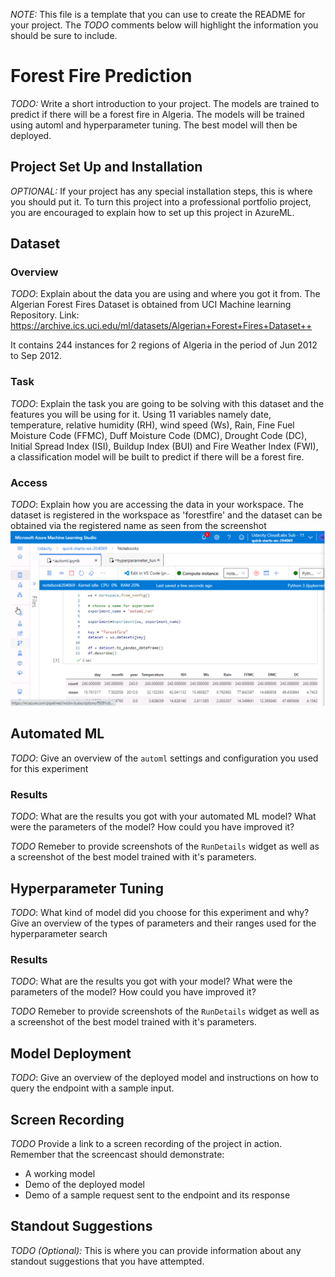 *NOTE:* This file is a template that you can use to create the README for your project. The *TODO* comments below will highlight the information you should be sure to include.

# Forest Fire Prediction

*TODO:* Write a short introduction to your project.
The models are trained to predict if there will be a forest fire in Algeria. The models will be trained using automl and hyperparameter tuning. The best model will then be deployed. 

## Project Set Up and Installation
*OPTIONAL:* If your project has any special installation steps, this is where you should put it. To turn this project into a professional portfolio project, you are encouraged to explain how to set up this project in AzureML.

## Dataset

### Overview
*TODO*: Explain about the data you are using and where you got it from.
The Algerian Forest Fires Dataset is obtained from UCI Machine learning Repository. Link: https://archive.ics.uci.edu/ml/datasets/Algerian+Forest+Fires+Dataset++

It contains 244 instances for 2 regions of Algeria in the period of Jun 2012 to Sep 2012. 
### Task
*TODO*: Explain the task you are going to be solving with this dataset and the features you will be using for it.
Using 11 variables namely date, temperature, relative humidity (RH), wind speed (Ws), Rain, Fine Fuel Moisture Code (FFMC), Duff Moisture Code (DMC), Drought Code (DC), Initial Spread Index (ISI), Buildup Index (BUI) and Fire Weather Index (FWI), a classification model will be built to predict if there will be a forest fire. 

### Access
*TODO*: Explain how you are accessing the data in your workspace.
The dataset is registered in the workspace as 'forestfire' and the dataset can be obtained via the registered name as seen from the screenshot 
![Screenshot](./images/dataset.PNG) 
## Automated ML
*TODO*: Give an overview of the `automl` settings and configuration you used for this experiment

### Results
*TODO*: What are the results you got with your automated ML model? What were the parameters of the model? How could you have improved it?

*TODO* Remeber to provide screenshots of the `RunDetails` widget as well as a screenshot of the best model trained with it's parameters.

## Hyperparameter Tuning
*TODO*: What kind of model did you choose for this experiment and why? Give an overview of the types of parameters and their ranges used for the hyperparameter search


### Results
*TODO*: What are the results you got with your model? What were the parameters of the model? How could you have improved it?

*TODO* Remeber to provide screenshots of the `RunDetails` widget as well as a screenshot of the best model trained with it's parameters.

## Model Deployment
*TODO*: Give an overview of the deployed model and instructions on how to query the endpoint with a sample input.

## Screen Recording
*TODO* Provide a link to a screen recording of the project in action. Remember that the screencast should demonstrate:
- A working model
- Demo of the deployed  model
- Demo of a sample request sent to the endpoint and its response

## Standout Suggestions
*TODO (Optional):* This is where you can provide information about any standout suggestions that you have attempted.
